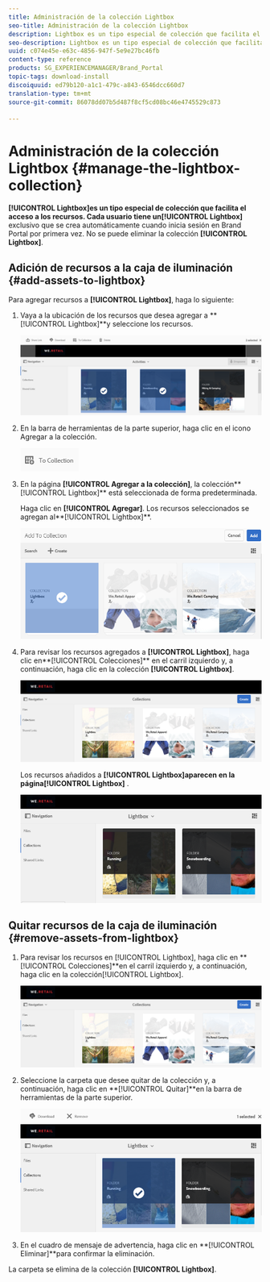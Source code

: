 ```yaml
---
title: Administración de la colección Lightbox
seo-title: Administración de la colección Lightbox
description: Lightbox es un tipo especial de colección que facilita el acceso a los recursos. Cada usuario tiene una caja de iluminación exclusiva que se crea automáticamente cuando inicia sesión en Brand Portal por primera vez. No se puede eliminar la colección Lightbox.
seo-description: Lightbox es un tipo especial de colección que facilita el acceso a los recursos. Cada usuario tiene una caja de iluminación exclusiva que se crea automáticamente cuando inicia sesión en Brand Portal por primera vez. No se puede eliminar la colección Lightbox.
uuid: c074e45e-e63c-4856-947f-5e9e27bc46fb
content-type: reference
products: SG_EXPERIENCEMANAGER/Brand_Portal
topic-tags: download-install
discoiquuid: ed79b120-a1c1-479c-a843-6546dcc660d7
translation-type: tm+mt
source-git-commit: 86078dd07b5d487f8cf5cd08bc46e4745529c873

---
```



# Administración de la colección Lightbox {#manage-the-lightbox-collection}

**[!UICONTROL Lightbox]**es un tipo especial de colección que facilita el acceso a los recursos. Cada usuario tiene un**[!UICONTROL  Lightbox]** exclusivo que se crea automáticamente cuando inicia sesión en Brand Portal por primera vez. No se puede eliminar la colección **[!UICONTROL Lightbox]**.

## Adición de recursos a la caja de iluminación {#add-assets-to-lightbox}

Para agregar recursos a **[!UICONTROL Lightbox]**, haga lo siguiente:

1. Vaya a la ubicación de los recursos que desea agregar a **[!UICONTROL Lightbox]**y seleccione los recursos.

   ![](assets/link_sharing_assetselection.png)

1. En la barra de herramientas de la parte superior, haga clic en el icono Agregar a la colección.

   ![](assets/add_to_collection.png)

1. En la página **[!UICONTROL Agregar a la colección]**, la colección**[!UICONTROL  Lightbox]** está seleccionada de forma predeterminada.

   Haga clic en **[!UICONTROL Agregar]**. Los recursos seleccionados se agregan al**[!UICONTROL  Lightbox]**.

   ![](assets/add_to_collectionlightbox.png)

1. Para revisar los recursos agregados a **[!UICONTROL Lightbox]**, haga clic en**[!UICONTROL  Colecciones]** en el carril izquierdo y, a continuación, haga clic en la colección **[!UICONTROL Lightbox]**.

   ![](assets/collections_lightbox.png)

   Los recursos añadidos a **[!UICONTROL Lightbox]**aparecen en la página**[!UICONTROL  Lightbox]** .

   ![](assets/added_to_collectionlightbox.png)

## Quitar recursos de la caja de iluminación {#remove-assets-from-lightbox}

1. Para revisar los recursos en [!UICONTROL Lightbox], haga clic en **[!UICONTROL Colecciones]**en el carril izquierdo y, a continuación, haga clic en la colección[!UICONTROL Lightbox].

   ![](assets/collections_lightbox-1.png)

1. Seleccione la carpeta que desee quitar de la colección y, a continuación, haga clic en **[!UICONTROL Quitar]**en la barra de herramientas de la parte superior.

   ![](assets/collections_lightboxdelete.png)

1. En el cuadro de mensaje de advertencia, haga clic en **[!UICONTROL Eliminar]**para confirmar la eliminación.

La carpeta se elimina de la colección **[!UICONTROL Lightbox]**.
